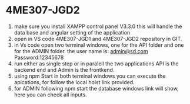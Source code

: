 # 4ME307-JGD2
1. make sure you install XAMPP control panel V3.3.0
   this will handle the data base and angular setting of the application
2. open in VS code 4ME307-JGD1 and 4ME307-JGD2 repository in GIT.
3. in Vs code open two terminal windows, one for the API folder and one for the ADMIN folder. the user name is: admin@sd.com Password:12345678
4. run either as single step or in paralell the two applications API is the backend end and Admin is the frontkend.
5. using npm Start in both terminal windows you can execute the apications, for follow the local holst link provided.
6. for ADMIN following npm start the database windows link will show, here you can check all inputs.
